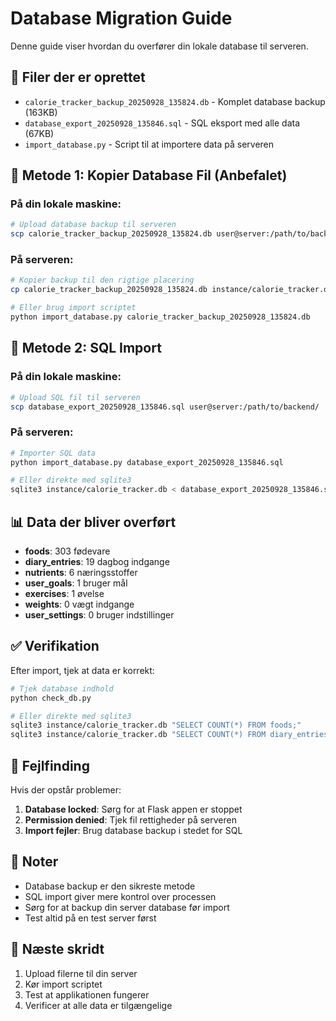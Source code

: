 # Database Migration Guide

Denne guide viser hvordan du overfører din lokale database til serveren.

## 📁 Filer der er oprettet

- `calorie_tracker_backup_20250928_135824.db` - Komplet database backup (163KB)
- `database_export_20250928_135846.sql` - SQL eksport med alle data (67KB)
- `import_database.py` - Script til at importere data på serveren

## 🚀 Metode 1: Kopier Database Fil (Anbefalet)

### På din lokale maskine:
```bash
# Upload database backup til serveren
scp calorie_tracker_backup_20250928_135824.db user@server:/path/to/backend/
```

### På serveren:
```bash
# Kopier backup til den rigtige placering
cp calorie_tracker_backup_20250928_135824.db instance/calorie_tracker.db

# Eller brug import scriptet
python import_database.py calorie_tracker_backup_20250928_135824.db
```

## 🚀 Metode 2: SQL Import

### På din lokale maskine:
```bash
# Upload SQL fil til serveren
scp database_export_20250928_135846.sql user@server:/path/to/backend/
```

### På serveren:
```bash
# Importer SQL data
python import_database.py database_export_20250928_135846.sql

# Eller direkte med sqlite3
sqlite3 instance/calorie_tracker.db < database_export_20250928_135846.sql
```

## 📊 Data der bliver overført

- **foods**: 303 fødevare
- **diary_entries**: 19 dagbog indgange
- **nutrients**: 6 næringsstoffer
- **user_goals**: 1 bruger mål
- **exercises**: 1 øvelse
- **weights**: 0 vægt indgange
- **user_settings**: 0 bruger indstillinger

## ✅ Verifikation

Efter import, tjek at data er korrekt:

```bash
# Tjek database indhold
python check_db.py

# Eller direkte med sqlite3
sqlite3 instance/calorie_tracker.db "SELECT COUNT(*) FROM foods;"
sqlite3 instance/calorie_tracker.db "SELECT COUNT(*) FROM diary_entries;"
```

## 🔧 Fejlfinding

Hvis der opstår problemer:

1. **Database locked**: Sørg for at Flask appen er stoppet
2. **Permission denied**: Tjek fil rettigheder på serveren
3. **Import fejler**: Brug database backup i stedet for SQL

## 📝 Noter

- Database backup er den sikreste metode
- SQL import giver mere kontrol over processen
- Sørg for at backup din server database før import
- Test altid på en test server først

## 🎯 Næste skridt

1. Upload filerne til din server
2. Kør import scriptet
3. Test at applikationen fungerer
4. Verificer at alle data er tilgængelige
